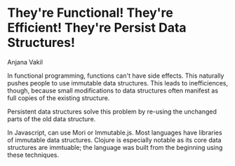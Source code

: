 # They're Functional! They're Efficient! They're Persist Data Structures!

Anjana Vakil

In functional programming, functions can't have side effects. This naturally pushes people to use immutable data structures. This leads to inefficiences, though, because small modifications to data structures often manifest as full copies of the existing structure.

Persistent data structures solve this problem by re-using the unchanged parts of the old data structure.

In Javascript, can use Mori or Immutable.js. Most languages have libraries of immutable data structures. Clojure is especially notable as its core data structures are immtuable; the language was built from the beginning using these techniques.
